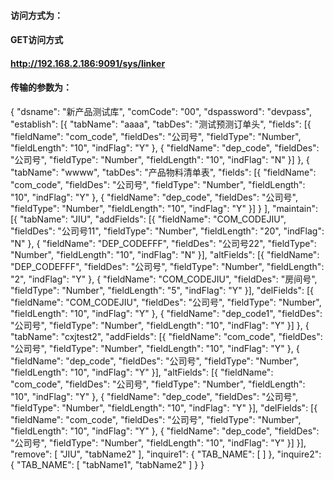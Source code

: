 #### 访问方式为：

#### GET访问方式

#### http://192.168.2.186:9091/sys/linker

#### 传输的参数为：

{
"dsname": "新产品测试库",
"comCode": "00",
"dspassword": "devpass",
"establish": [{
"tabName": "aaaa",
"tabDes": "测试预测订单头",
"fields": [{
"fieldName": "com_code",
"fieldDes": "公司号",
"fieldType": "Number",
"fieldLength": "10",
"indFlag": "Y"
}, {
"fieldName": "dep_code",
"fieldDes": "公司号",
"fieldType": "Number",
"fieldLength": "10",
"indFlag": "N"
}]
}, {
"tabName": "wwww",
"tabDes": "产品物料清单表",
"fields": [{
"fieldName": "com_code",
"fieldDes": "公司号",
"fieldType": "Number",
"fieldLength": "10",
"indFlag": "Y"
}, {
"fieldName": "dep_code",
"fieldDes": "公司号",
"fieldType": "Number",
"fieldLength": "10",
"indFlag": "Y"
}]
}
],
"maintain": [{
"tabName": "JIU",
"addFields": [{
"fieldName": "COM_CODEJIU",
"fieldDes": "公司号11",
"fieldType": "Number",
"fieldLength": "20",
"indFlag": "N"
}, {
"fieldName": "DEP_CODEFFF",
"fieldDes": "公司号22",
"fieldType": "Number",
"fieldLength": "10",
"indFlag": "N"
}],
"altFields": [{
"fieldName": "DEP_CODEFFF",
"fieldDes": "公司号",
"fieldType": "Number",
"fieldLength": "2",
"indFlag": "Y"
}, {
"fieldName": "COM_CODEJIU",
"fieldDes": "房间号",
"fieldType": "Number",
"fieldLength": "5",
"indFlag": "Y"
}],
"delFields": [{
"fieldName": "COM_CODEJIU",
"fieldDes": "公司号",
"fieldType": "Number",
"fieldLength": "10",
"indFlag": "Y"
}, {
"fieldName": "dep_code1",
"fieldDes": "公司号",
"fieldType": "Number",
"fieldLength": "10",
"indFlag": "Y"
}]
}, {
"tabName": "cxjtest2",
"addFields": [{
"fieldName": "com_code",
"fieldDes": "公司号",
"fieldType": "Number",
"fieldLength": "10",
"indFlag": "Y"
}, {
"fieldName": "dep_code",
"fieldDes": "公司号",
"fieldType": "Number",
"fieldLength": "10",
"indFlag": "Y"
}],
"altFields": [{
"fieldName": "com_code",
"fieldDes": "公司号",
"fieldType": "Number",
"fieldLength": "10",
"indFlag": "Y"
}, {
"fieldName": "dep_code",
"fieldDes": "公司号",
"fieldType": "Number",
"fieldLength": "10",
"indFlag": "Y"
}],
"delFields": [{
"fieldName": "com_code",
"fieldDes": "公司号",
"fieldType": "Number",
"fieldLength": "10",
"indFlag": "Y"
}, {
"fieldName": "dep_code",
"fieldDes": "公司号",
"fieldType": "Number",
"fieldLength": "10",
"indFlag": "Y"
}]
}],
"remove": [
"JIU",
"tabName2"
],
"inquire1": {
"TAB_NAME": [
]
},
"inquire2": {
"TAB_NAME": [
"tabName1",
"tabName2"
]
} }
